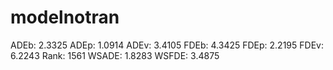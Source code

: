 # modelnotran

ADEb: 2.3325
ADEp: 1.0914
ADEv: 3.4105
FDEb: 4.3425
FDEp: 2.2195
FDEv: 6.2243
Rank: 1561
WSADE: 1.8283
WSFDE: 3.4875